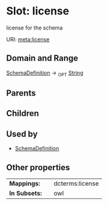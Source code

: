 
# Slot: license


license for the schema

URI: [meta:license](https://w3id.org/linkml/meta/license)


## Domain and Range

[SchemaDefinition](SchemaDefinition.md) ->  <sub>OPT</sub> [String](types/String.md)

## Parents


## Children


## Used by

 * [SchemaDefinition](SchemaDefinition.md)

## Other properties

|  |  |  |
| --- | --- | --- |
| **Mappings:** | | dcterms:license |
| **In Subsets:** | | owl |

